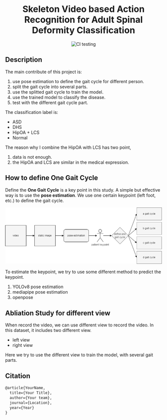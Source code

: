 <div align="center">    
 
# Skeleton Video based Action Recognition for Adult Spinal Deformity Classification
  
<!--
ARXIV   
[![Paper](http://img.shields.io/badge/arxiv-math.co:1480.1111-B31B1B.svg)](https://www.nature.com/articles/nature14539)
-->
![CI testing](https://github.com/PyTorchLightning/deep-learning-project-template/workflows/CI%20testing/badge.svg?branch=master&event=push)

<!--  
Conference   
-->   
</div>
 
## Description   

The main contribute of this project is:

1. use pose estimation to define the gait cycle for different person.
2. split the gait cycle into several parts. 
3. use the splitted gait cycle to train the model.
4. use the trained model to classify the disease. 
5. test with the different gait cycle part. 

The classification label is:

- ASD
- DHS
- HipOA + LCS
- Normal

The reason why I combine the HipOA with LCS has two point,

1. data is not enough. 
2. the HipOA and LCS are similar in the medical expression.

## How to define One Gait Cycle

Define the **One Gait Cycle** is a key point in this study.
A simple but effective way is to use the **pose estimation**.
We use one certain keypoint (left foot, etc.) to define the gait cycle.

![define one gait cycle](images/define_one_gait_cycle.png)

To estimate the keypoint, we try to use some different method to predict the keypoint.

1. YOLOv8 pose estimation
2. mediapipe pose estimation
3. openpose

## Abliation Study for different view 

When record the video, we can use different view to record the video.
In this dataset, it includes two different view.

- left view 
- right view

Here we try to use the different view to train the model, with several gait parts.

## Citation   
```
@article{YourName,
  title={Your Title},
  author={Your team},
  journal={Location},
  year={Year}
}
```   
